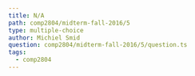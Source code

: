 ```yaml
---
title: N/A
path: comp2804/midterm-fall-2016/5
type: multiple-choice
author: Michiel Smid
question: comp2804/midterm-fall-2016/5/question.ts
tags:
  - comp2804
---
```

